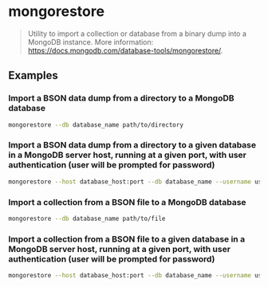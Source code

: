 # mongorestore

> Utility to import a collection or database from a binary dump into a MongoDB instance. More information: <https://docs.mongodb.com/database-tools/mongorestore/>.

## Examples

### Import a BSON data dump from a directory to a MongoDB database

```bash
mongorestore --db database_name path/to/directory
```

### Import a BSON data dump from a directory to a given database in a MongoDB server host, running at a given port, with user authentication (user will be prompted for password)

```bash
mongorestore --host database_host:port --db database_name --username username path/to/directory --password
```

### Import a collection from a BSON file to a MongoDB database

```bash
mongorestore --db database_name path/to/file
```

### Import a collection from a BSON file to a given database in a MongoDB server host, running at a given port, with user authentication (user will be prompted for password)

```bash
mongorestore --host database_host:port --db database_name --username username path/to/file --password
```

